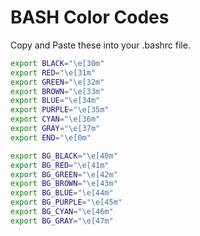 # BASH Color Codes

Copy and Paste these into your .bashrc file.

````bash
export BLACK="\e[30m"
export RED="\e[31m"
export GREEN="\e[32m"
export BROWN="\e[33m"
export BLUE="\e[34m"
export PURPLE="\e[35m"
export CYAN="\e[36m"
export GRAY="\e[37m"
export END="\e[0m"

export BG_BLACK="\e[40m"
export BG_RED="\e[41m"
export BG_GREEN="\e[42m"
export BG_BROWN="\e[43m"
export BG_BLUE="\e[44m"
export BG_PURPLE="\e[45m"
export BG_CYAN="\e[46m"
export BG_GRAY="\e[47m"
````
